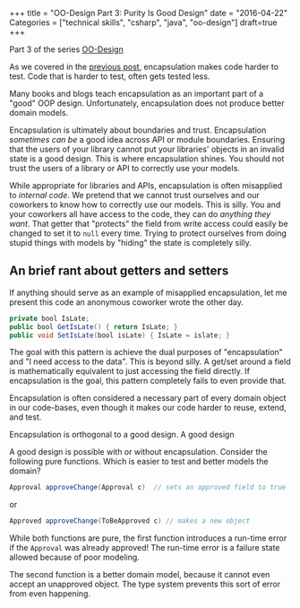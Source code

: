 +++
title = "OO-Design Part 3: Purity Is Good Design"
date = "2016-04-22"
Categories = ["technical skills", "csharp", "java", "oo-design"]
draft=true
+++

Part 3 of the series [OO-Design](/categories/oo-design/)

As we covered in the [previous post](/anemic-domain-model/), encapsulation makes
code harder to test. Code that is harder to test, often gets tested less.

Many books and blogs teach encapsulation as an important part of a "good" OOP
design. Unfortunately, encapsulation does not produce better domain models.

Encapsulation is ultimately about boundaries and trust. Encapsulation _sometimes
can be_ a good idea across API or module boundaries. Ensuring that the users of
your library cannot put your libraries' objects in an invalid state is a good
design. This is where encapsulation shines. You should not trust the users of a
library or API to correctly use your models.

While appropriate for libraries and APIs, encapsulation is often misapplied to
_internal code_. We pretend that we cannot trust ourselves and our coworkers to
know how to correctly use our models. This is silly. You and your coworkers all
have access to the code, they can do _anything they want_. That getter that
"protects" the field from write access could easily be changed to set it to
```null``` every time. Trying to protect ourselves from doing stupid things with
models by "hiding" the state is completely silly.

## An brief rant about getters and setters

If anything should serve as an example of misapplied encapsulation, let me
present this code an anonymous coworker wrote the other day.

``` java
private bool IsLate;
public bool GetIsLate() { return IsLate; }
public void SetIsLate(bool isLate) { IsLate = islate; }
```

The goal with this pattern is achieve the dual purposes of "encapsulation" and
"I need access to the data". This is beyond silly. A get/set around a field is
mathematically equivalent to just accessing the field directly. If encapsulation
is the goal, this pattern completely fails to even provide that.

Encapsulation is often considered a necessary part of every domain object in our
code-bases, even though it makes our code harder to reuse, extend, and test.

Encapsulation is orthogonal to a good design. A good design 

A good design is possible with or without encapsulation. Consider the following
pure functions. Which is easier to test and better models the domain?

``` java
Approval approveChange(Approval c)  // sets an approved field to true
```

or

``` java
Approved approveChange(ToBeApproved c) // makes a new object
```

While both functions are pure, the first function introduces a run-time error if
the ```Approval``` was already approved! The run-time error is a failure state
allowed because of poor modeling. 

The second function is a better domain model, because it cannot even accept an
unapproved object. The type system prevents this sort of error from even
happening.
